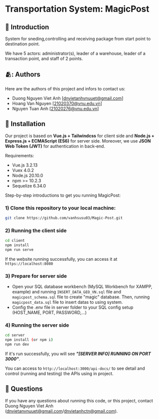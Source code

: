# Transportation System: MagicPost

## :star2: Introduction

System for sneding,controlling and receiving package from start point to destination point.

We have 5 actors: administrator(s), leader of a warehouse, leader of a transaction point, and staff of 2 points.

## 🫂: Authors

Here are the authors of this project and infors to contact us:
* Duong Nguyen Viet Anh [dnvietanhvnuuet@gmail.com]
* Hoang Van Nguyen [21020370@vnu.edu.vn]
* Nguyen Tuan Anh [21020276@vnu.edu.vn]

## :wrench: Installation

Our project is based on **Vue.js + Tailwindcss** for client side and **Node.js + Express.js + ECMAScript (ES6)** for server side. Moreover, we use **JSON Web Token (JWT)** for authentication in back-end. 

Requirements:
* Vue.js 3.2.13
* Vuex 4.0.2
* Node.js 20.10.0
* npm >= 10.2.3
* Sequelize 6.34.0

Step-by-step introductions to get you running MagicPost:
### 1) Clone this repository to your local machine:

```bash
git clone https://github.com/vanhsusu03/Magic-Post.git
```
### 2) Running the client side

```bash
cd client
npm install
npm run serve
```
If the website running successfully, you can access it at ```https://localhost:8080```

### 3) Prepare for server side
* Open your SQL database workbench (MySQL Workbench for XAMPP, example) and running ```INSERT_DATA_GEO_VN.sql``` file and ```magicpost_schema.sql``` file to create "magic" database. Then, running ```magicpost_data.sql``` file to insert datas to using system.
* Config the .env file in server folder to your SQL config setup (HOST_NAME, PORT, PASSWORD,...)

### 4) Running the server side

```bash
cd server
npm install (or npm i)
npm run dev
```
If it's run successfully, you will see ***"[SERVER INFO] RUNNING ON PORT 3000"***.

You can access to ```http://localhost:3000/api-docs/``` to see detail and control (running and testing) the APIs using in project.

## :raising_hand: Questions
If you have any questions about running this code, or this project, contact Duong Nguyen Viet Anh (dnvietanvnuuet@gmail.com/dnvietanhctn@gmail.com).

